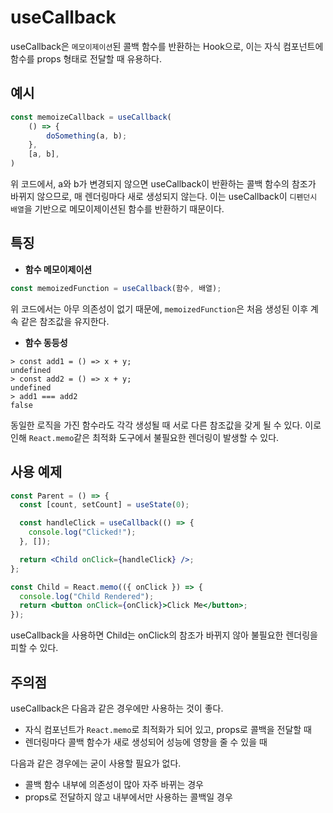 # useCallback

useCallback은 `메모이제이션`된 콜백 함수를 반환하는 Hook으로, 이는 자식 컴포넌트에 함수를 props 형태로 전달할 때 유용하다.

## 예시

```jsx
const memoizeCallback = useCallback(
    () => {
        doSomething(a, b);
    },
    [a, b],
)
```
위 코드에서, a와 b가 변경되지 않으면 useCallback이 반환하는 콜백 함수의 참조가 바뀌지 않으므로, 매 렌더링마다 새로 생성되지 않는다. 이는 useCallback이 `디펜던시 배열`을 기반으로 메모이제이션된 함수를 반환하기 때문이다.

## 특징

- **함수 메모이제이션**
```jsx
const memoizedFunction = useCallback(함수, 배열);
```
위 코드에서는 아무 의존성이 없기 때문에, `memoizedFunction`은 처음 생성된 이후 계속 같은 참조값을 유지한다.

- **함수 동등성**

```shell
> const add1 = () => x + y;
undefined
> const add2 = () => x + y;
undefined
> add1 === add2
false
```
동일한 로직을 가진 함수라도 각각 생성될 때 서로 다른 참조값을 갖게 될 수 있다. 이로 인해 `React.memo`같은 최적화 도구에서 불필요한 렌더링이 발생할 수 있다.

## 사용 예제
```jsx
const Parent = () => {
  const [count, setCount] = useState(0);

  const handleClick = useCallback(() => {
    console.log("Clicked!");
  }, []);

  return <Child onClick={handleClick} />;
};

const Child = React.memo(({ onClick }) => {
  console.log("Child Rendered");
  return <button onClick={onClick}>Click Me</button>;
});

```
useCallback을 사용하면 Child는 onClick의 참조가 바뀌지 않아 불필요한 렌더링을 피할 수 있다.

## 주의점

useCallback은 다음과 같은 경우에만 사용하는 것이 좋다.

- 자식 컴포넌트가 `React.memo`로 최적화가 되어 있고, props로 콜백을 전달할 때
- 렌더링마다 콜백 함수가 새로 생성되어 성능에 영향을 줄 수 있을 때

다음과 같은 경우에는 굳이 사용할 필요가 없다.

- 콜백 함수 내부에 의존성이 많아 자주 바뀌는 경우
- props로 전달하지 않고 내부에서만 사용하는 콜백일 경우